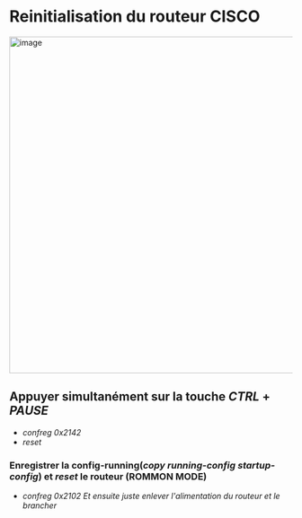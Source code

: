 # Reinitialisation du routeur CISCO
<img width="1100" height="600" alt="image" src="https://github.com/user-attachments/assets/bae53d48-ddf7-4060-bdc2-7d8e9a99dfb8" />



## Appuyer simultanément sur la touche *CTRL* + *PAUSE*
- *confreg 0x2142*
- *reset*

### Enregistrer la config-running(*copy running-config startup-config*) et *reset* le routeur (ROMMON MODE)
- *confreg 0x2102
Et ensuite juste enlever l'alimentation du routeur et le brancher*


  

